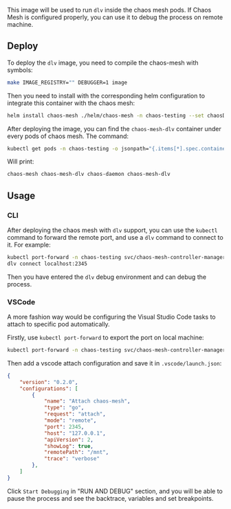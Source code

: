 This image will be used to run `dlv` inside the chaos mesh pods. If Chaos Mesh
is configured properly, you can use it to debug the process on remote machine.

## Deploy

To deploy the `dlv` image, you need to compile the chaos-mesh with symbols:

```bash
make IMAGE_REGISTRY="" DEBUGGER=1 image
```

Then you need to install with the corresponding helm configuration to integrate
this container with the chaos mesh:

```bash
helm install chaos-mesh ./helm/chaos-mesh -n chaos-testing --set chaosDlv.enable=true
```

After deploying the image, you can find the `chaos-mesh-dlv` container under
every pods of chaos mesh. The command:

```bash
kubectl get pods -n chaos-testing -o jsonpath="{.items[*].spec.containers[*].name}"
```

Will print:

```bash
chaos-mesh chaos-mesh-dlv chaos-daemon chaos-mesh-dlv
```

## Usage

### CLI

After deploying the chaos mesh with `dlv` support, you can use the `kubectl`
command to forward the remote port, and use a `dlv` command to connect to it.
For example:

```bash
kubectl port-forward -n chaos-testing svc/chaos-mesh-controller-manager 2345:8000
dlv connect localhost:2345
```

Then you have entered the `dlv` debug environment and can debug the process.

### VSCode

A more fashion way would be configuring the Visual Studio Code tasks to attach
to specific pod automatically.

Firstly, use `kubectl port-forward` to export the port on local machine:

```bash
kubectl port-forward -n chaos-testing svc/chaos-mesh-controller-manager 2345:8000
```

Then add a vscode attach configuration and save it in `.vscode/launch.json`:

```json
{
    "version": "0.2.0",
    "configurations": [
        {
            "name": "Attach chaos-mesh",
            "type": "go",
            "request": "attach",
            "mode": "remote",
            "port": 2345,
            "host": "127.0.0.1",
            "apiVersion": 2,
            "showLog": true,
            "remotePath": "/mnt",
            "trace": "verbose"
        },
    ]
}
```

Click `Start Debugging` in "RUN AND DEBUG" section, and you will be able to
pause the process and see the backtrace, variables and set breakpoints.
